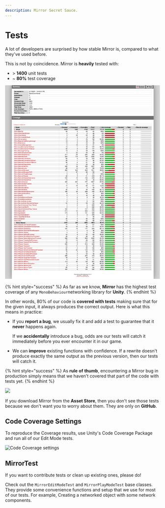 ```yaml
---
description: Mirror Secret Sauce.
---
```


# Tests

A lot of developers are surprised by how stable Mirror is, compared to what they've used before.

This is not by coincidence. Mirror is **heavily** tested with:

* \> **1400** unit tests
* \~ **80%** test coverage

![\[2021-06-17\] Mirror Test Coverage of 79.6% - including all \[Obsoletes\]](<../../.gitbook/assets/2021-06-17 - 79,6 percent - including obsoletes.png>)

{% hint style="success" %}
As far as we know, **Mirror** has the highest test coverage of any `MonoBehaviour`networking library for **Unity**.&#x20;
{% endhint %}

In other words, 80% of our code is **covered with tests** making sure that for the given input, it always produces the correct output. Here is what this means in practice:

*   If you **report a bug**, we usually fix it and add a test to guarantee that it **never** happens again.&#x20;

    If we **accidentally** introduce a bug, odds are our tests will catch it immediately before you ever encounter it in our game.
* We can **improve** existing functions with confidence. If a rewrite doesn't produce exactly the same output as the previous version, then our tests will catch it.

{% hint style="success" %}
As **rule** **of** **thumb**, encountering a Mirror bug in production simply means that we haven't covered that part of the code with tests yet.
{% endhint %}

![](../../.gitbook/assets/2021-05-20\_16-06-57@2x.png)

If you download Mirror from the **Asset Store**, then you don't see those tests because we don't want you to worry about them. They are only on **GitHub**.

## Code Coverage Settings

To reproduce the Coverage results, use Unity's Code Coverage Package and run all of our Edit Mode tests.

![Code Coverage settings](../../.gitbook/assets/\_SETTINGS\_.png)

## MirrorTest

If you want to contribute tests or clean up existing ones, please do!

Check out the `MirrorEditModeTest` and `MirrorPlayModeTest` base classes. They provide some convenience functions and setup that we use for most of our tests. For example, Creating a networked object with some network components.



